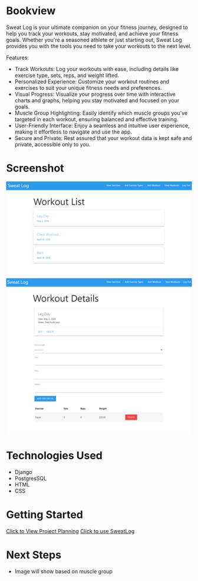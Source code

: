 # Bookview
Sweat Log is your ultimate companion on your fitness journey, designed to help you track your workouts, stay motivated, and achieve your fitness goals. Whether you're a seasoned athlete or just starting out, Sweat Log provides you with the tools you need to take your workouts to the next level.

Features:

- Track Workouts: Log your workouts with ease, including details like exercise type, sets, reps, and weight lifted.
- Personalized Experience: Customize your workout routines and exercises to suit your unique fitness needs and preferences.
- Visual Progress: Visualize your progress over time with interactive charts and graphs, helping you stay motivated and focused on your goals.
- Muscle Group Highlighting: Easily identify which muscle groups you've targeted in each workout, ensuring balanced and effective training.
- User-Friendly Interface: Enjoy a seamless and intuitive user experience, making it effortless to navigate and use the app.
- Secure and Private: Rest assured that your workout data is kept safe and private, accessible only to you.

# Screenshot
<img src="./screenshots/sweatlog1.PNG">
<img src="./screenshots/sweatlog2.PNG">


# Technologies Used

- Django
- PostgresSQL
- HTML
- CSS

# Getting Started

[Click to View Project Planning](https://trello.com/b/t3fbbwAX/sweatlog)
[Click to use SweatLog](https://sweatlog-f4ca50361025.herokuapp.com/)

# Next Steps

- Image will show based on muscle group